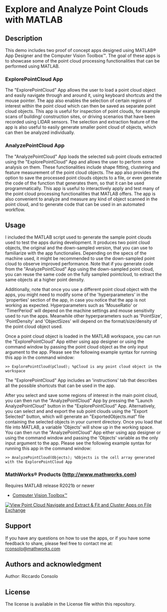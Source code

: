 # Explore and Analyze Point Clouds with MATLAB

## Description

This demo includes two proof of concept apps designed using MATLAB® App Designer and the Computer Vision Toolbox™. The goal of these apps is to showcase some of the point cloud processing functionalities that can be performed using MATLAB. 

### ExplorePointCloud App
The "ExplorePointCloud" App allows the user to load a point cloud object and easily navigate through and around it, using keyboard shortcuts and the mouse pointer. The app also enables the selection of certain regions of interest within the point cloud which can then be saved as separate point cloud objects. This app is useful for inspection of point clouds, for example scans of building/ construction sites, or driving scenarios that have been recorded using LIDAR sensors. The selection and extraction feature of the app is also useful to easily generate smaller point cloud of objects, which can then be analyzed individually. 

### AnalyzePointCloud App
The "AnalyzePointCloud" App loads the selected sub point clouds extracted using the "ExplorePointCloud" App and allows the user to perform some analysis on them. These functionalities include shape fitting, clustering and feature measurement of the point cloud objects. The app also provides the option to save the processed point clouds objects to a file, or even generate the code of the function that generates them, so that it can be used programmatically. This app is useful to interactively apply and test many of the point cloud processing functionalities that MATLAB offers. The app is also convenient to analyze and measure any kind of object scanned in the point cloud, and to generate code that can be used in an automated workflow. 


## Usage
I included the MATLAB script used to generate the sample point clouds used to test the apps during development. It produces two point cloud objects, the original and the down-sampled version, that you can use to familiarize with the app functionalies. Depending on the specs of the machine used, it might be recommended to use the down-sampled point cloud to observe improved performance. Note that if you generate code from the "AnalyzePointCloud" App using the down-sampled point cloud, you can reuse the same code on the fully sampled pointcloud, to extract the same objects at a higher point density. 

Additionally, note that once you use a different point cloud object with the apps, you might need to modify some of the 'hyperparameters' in the 'properties' section of the app, in case you notice that the app is not working as expected. Hyperparameters such as 'MouseRatio' or 'TimerPeriod' will depend on the machine settings and mouse sensitivity used to run the apps. Meanwhile other hyperparameters such as 'PointSize', 'PointDensity' and 'ObjectSizes' will depend on the format/size/density of the point cloud object used. 

Once a point cloud object is loaded in the MATLAB workspace, you can run the "ExplorePointCloud" App either using app designer or using the command window by passing the point cloud object as the only input argument to the app. Please see the following example syntax for running this app in the command window:

    >> ExplorePointCloud(pCloud); %pCloud is any point cloud object in the workspace

The "ExplorePointCloud" App includes an 'instructions' tab that describes all the possible shortcuts that can be used in the app.

After you select and save some regions of interest in the main point cloud, you can then run the "AnalyzePointCloud" App by pressing the "Launch AnalyzePointCloud" button in the "ExplorePointCloud" App. 
Alternatively, you can select and and export the sub point clouds using the "Export Selected" button, which will generate an "ExportedObjects.mat" file containing the selected objects in your current directory. Once you load that file into MATLAB, a variable 'Objects' will show up in the working space. You can then run the "AnalyzePointCloud" App either using app designer or using the command window and passing the 'Objects' variable as the only input argument to the app. Please see the following example syntax for running this app in the command window:

    >> AnalyzePointCloud(Objects); %Objects is the cell array generated with the ExplorePointCloud App


### MathWorks® Products (http://www.mathworks.com)

Requires MATLAB release R2021b or newer
- [Computer Vision Toolbox™](https://www.mathworks.com/products/computer-vision.html)

[![View Point Cloud Navigate and Extract & Fit and Cluster Apps on File Exchange](https://www.mathworks.com/matlabcentral/images/matlab-file-exchange.svg)](https://www.mathworks.com/matlabcentral/fileexchange/117840-point-cloud-navigate-and-extract-fit-and-cluster-apps)

## Support
If you have any questions on how to use the apps, or if you have some feedback to share, please feel free to contact me at: rconsolo@mathworks.com 


## Authors and acknowledgment
Author: Riccardo Consolo

## License
The license is available in the License file within this repository.







